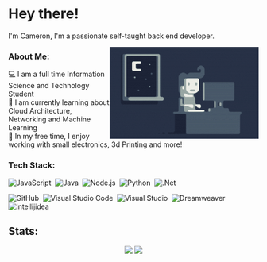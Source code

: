 # Hey there!
I'm Cameron, I'm a passionate self-taught back end developer.

<img alt="Night Coding" src="https://raw.githubusercontent.com/AVS1508/AVS1508/master/assets/Night-Coding.gif" align="right"/>


### About Me:
💻 I am a full time Information Science and Technology Student\
🧠 I am currently learning about Cloud Architecture, Networking and Machine Learning\
🤖 In my free time, I enjoy working with small electronics, 3d Printing and more!


### Tech Stack:

![JavaScript](https://img.shields.io/badge/-JavaScript-05122A?style=flat&logo=javascript)&nbsp;
![Java](https://img.shields.io/badge/-Java-05122A?style=flat&logo=Java&logoColor=FFA518)&nbsp;
![Node.js](https://img.shields.io/badge/-Node.js-05122A?style=flat&logo=node.js)&nbsp;
![Python](https://img.shields.io/badge/-Python-05122A?style=flat&logo=python)&nbsp;
![.Net](https://img.shields.io/badge/-.NET-05122A?style=flat&logo=.NET)&nbsp;


![GitHub](https://img.shields.io/badge/-GitHub-05122A?style=flat&logo=github)&nbsp;
![Visual Studio Code](https://img.shields.io/badge/-Visual%20Studio%20Code-05122A?style=flat&logo=visual-studio-code&logoColor=007ACC)&nbsp;
![Visual Studio](https://img.shields.io/badge/-Visual%20Studio%20Code-05122A?style=flat&logo=visual-studio-code&logoColor=007ACC)&nbsp;
![Dreamweaver](https://img.shields.io/badge/-Adobe%20Dreamweaver-05122A?style=flat&logo=adobedreamweaver&logoColor=ff5cf9)&nbsp;
![intellijidea](https://img.shields.io/badge/-intellij%20idea-05122A?style=flat&logo=intellijidea&logocolor=#fe315c)&nbsp;


## Stats:
<p align="center">
<img height="180em" src="https://github-readme-stats.vercel.app/api?username=cgolden15&hide=prs&count_private=true&show_icons=true&theme=github_dark">
<img height="180em" src="https://github-readme-stats.vercel.app/api/top-langs/?username=cgolden15&langs_count=5&layout=donut&theme=github_dark&hide=css,scss,less&exclude_repo=concrete-strength">
